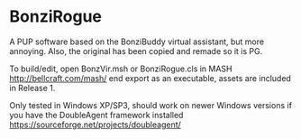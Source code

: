 # BonziRogue
A PUP software based on the BonziBuddy virtual assistant, but more annoying.
Also, the original has been copied and remade so it is PG.

To build/edit, open BonzVir.msh or BonziRogue.cls in MASH http://bellcraft.com/mash/ end export as an executable, assets are included in Release 1.

Only tested in Windows XP/SP3, should work on newer Windows versions if you have the DoubleAgent framework installed https://sourceforge.net/projects/doubleagent/
